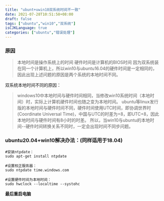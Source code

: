 ```yaml
---
title: "ubunt+uwin10双系统时间不一致"
date: 2021-07-28T10:51:58+08:00
draft: false
tags: ["ubuntu","win10","双系统"]
isCJKLanguage: true
categories: ["ubuntu","错误处理"]
---
```


### 原因
> 本地时间是操作系统上的时间
> 硬件时间是计算机的BIOS时间
> 因为双系统装在同一个计算机上，所以win10与ubuntu16.04的硬件时间是一定相同的，因此出现上述问题的原因是两个系统的本地时间不同。

双系统本地时间不同的原因：

> windows10中本地时间与硬件时间相同，当修改win10系统时间（本地时间）时，实际上计算机硬件时间也随之变为本地时间。
> ubuntu等linux发行版的本地时间与硬件时间不同，硬件时间使用UTC时间，即协调世界时(Coordinate Universal Time)，中国与UTC的时差为+8，即UTC+8，因此本地时间与硬件时间有8小时的时差。
> 所以，当win10与ubuntu的本地时间--硬件时间转换关系不同时，一定会出现时间不同步问题。
### ubuntu20.04+win10解决办法：(同样适用于18.04)
```shell
#安装ntpdate：
sudo apt-get install ntpdate

#设置校正服务器：
sudo ntpdate time.windows.com

#设置硬件时间为本地时间：
sudo hwclock --localtime --systohc
```
**最后重启电脑**